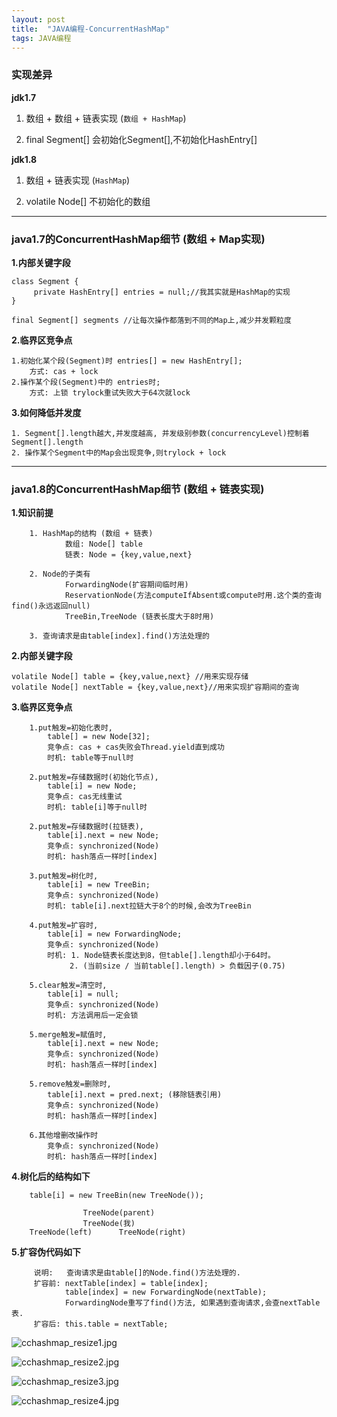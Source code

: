 ```yaml
---
layout: post
title:  "JAVA编程-ConcurrentHashMap"
tags: JAVA编程
---
```


### 实现差异

**jdk1.7** 

1. 数组 + 数组 + 链表实现 (`数组 + HashMap`)

2. final Segment[] 会初始化Segment[],不初始化HashEntry[]


**jdk1.8** 

1. 数组 + 链表实现 (`HashMap`)

2. volatile Node[] 不初始化的数组


 ---
 
### java1.7的ConcurrentHashMap细节 (数组 + Map实现)

**1.内部关键字段**

    class Segment {
         private HashEntry[] entries = null;//我其实就是HashMap的实现
    }
    
    final Segment[] segments //让每次操作都落到不同的Map上,减少并发颗粒度
    
    
**2.临界区竞争点** 

    1.初始化某个段(Segment)时 entries[] = new HashEntry[];  
        方式: cas + lock 
    2.操作某个段(Segment)中的 entries时;   
        方式: 上锁 trylock重试失败大于64次就lock

    
**3.如何降低并发度** 

    1. Segment[].length越大,并发度越高, 并发级别参数(concurrencyLevel)控制着Segment[].length
    2. 操作某个Segment中的Map会出现竞争,则trylock + lock


 ---
 
### java1.8的ConcurrentHashMap细节 (数组 + 链表实现)

**1.知识前提**

        1. HashMap的结构 (数组 + 链表) 
                数组: Node[] table
                链表: Node = {key,value,next}
                
        2. Node的子类有 
                ForwardingNode(扩容期间临时用)
                ReservationNode(方法computeIfAbsent或compute时用.这个类的查询find()永远返回null)
                TreeBin,TreeNode (链表长度大于8时用)

        3. 查询请求是由table[index].find()方法处理的
    
**2.内部关键字段**
 
    volatile Node[] table = {key,value,next} //用来实现存储
    volatile Node[] nextTable = {key,value,next}//用来实现扩容期间的查询


**3.临界区竞争点** 

        1.put触发=初始化表时,     
            table[] = new Node[32]; 
            竞争点: cas + cas失败会Thread.yield直到成功
            时机: table等于null时
            
        2.put触发=存储数据时(初始化节点),
            table[i] = new Node; 
            竞争点: cas无线重试
            时机: table[i]等于null时
            
        2.put触发=存储数据时(拉链表),
            table[i].next = new Node; 
            竞争点: synchronized(Node)
            时机: hash落点一样时[index]
            
        3.put触发=树化时,
            table[i] = new TreeBin; 
            竞争点: synchronized(Node) 
            时机: table[i].next拉链大于8个的时候,会改为TreeBin
            
        4.put触发=扩容时,
            table[i] = new ForwardingNode; 
            竞争点: synchronized(Node)
            时机: 1. Node链表长度达到8，但table[].length却小于64时。
                 2. (当前size / 当前table[].length) > 负载因子(0.75)
                 
        5.clear触发=清空时,
            table[i] = null; 
            竞争点: synchronized(Node)
            时机: 方法调用后一定会锁

        5.merge触发=赋值时,
            table[i].next = new Node; 
            竞争点: synchronized(Node)
            时机: hash落点一样时[index]
            
        5.remove触发=删除时,
            table[i].next = pred.next; (移除链表引用)
            竞争点: synchronized(Node)
            时机: hash落点一样时[index]
                      
        6.其他增删改操作时
            竞争点: synchronized(Node)
            时机: hash落点一样时[index]
            
**4.树化后的结构如下**

        table[i] = new TreeBin(new TreeNode());
        
                    TreeNode(parent)
                    TreeNode(我)
        TreeNode(left)      TreeNode(right)
    
    
    
**5.扩容伪代码如下** 

         说明:   查询请求是由table[]的Node.find()方法处理的.
         扩容前: nextTable[index] = table[index];
                table[index] = new ForwardingNode(nextTable);
                ForwardingNode重写了find()方法, 如果遇到查询请求,会查nextTable表.
         扩容后: this.table = nextTable;
         
         
![cchashmap_resize1.jpg](../../../images/postimg/cchashmap_resize1.jpg)

![cchashmap_resize2.jpg](../../../images/postimg/cchashmap_resize2.jpg)

![cchashmap_resize3.jpg](../../../images/postimg/cchashmap_resize3.jpg)

![cchashmap_resize4.jpg](../../../images/postimg/cchashmap_resize4.jpg)

